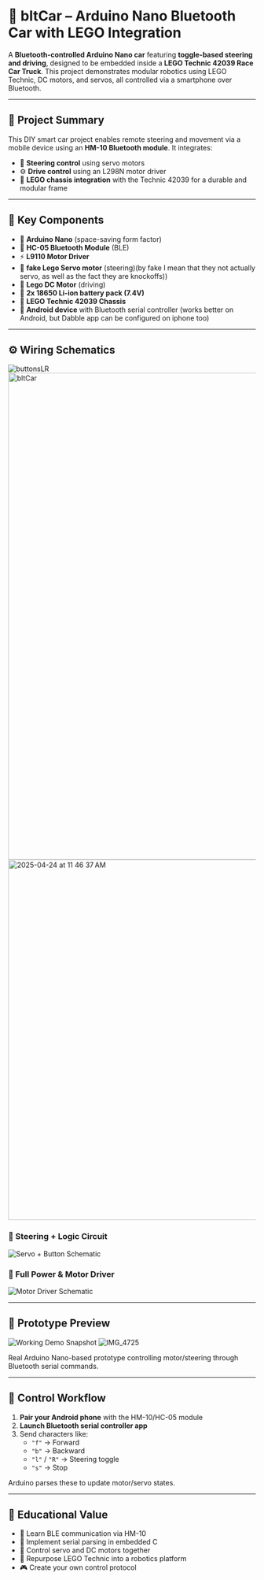 # 🚗 bltCar – Arduino Nano Bluetooth Car with LEGO Integration

A **Bluetooth-controlled Arduino Nano car** featuring **toggle-based steering and driving**, designed to be embedded inside a **LEGO Technic 42039 Race Car Truck**. This project demonstrates modular robotics using LEGO Technic, DC motors, and servos, all controlled via a smartphone over Bluetooth.

---

## 🧭 Project Summary

This DIY smart car project enables remote steering and movement via a mobile device using an **HM-10 Bluetooth module**. It integrates:

- 🚙 **Steering control** using servo motors  
- ⚙️ **Drive control** using an L298N motor driver  
- 🧩 **LEGO chassis integration** with the Technic 42039 for a durable and modular frame

---

## 🔌 Key Components

- 🧠 **Arduino Nano** (space-saving form factor)  
- 📡 **HC-05 Bluetooth Module** (BLE)  
- ⚡ **L9110 Motor Driver**  
- 🔄 **fake Lego Servo motor** (steering)(by fake I mean that they not actually servo, as well as the fact they are knockoffs)) 
- 🚗 **Lego DC Motor** (driving)  
- 🔋 **2x 18650 Li-ion battery pack (7.4V)**  
- 🧱 **LEGO Technic 42039 Chassis**  
- 📱 **Android device** with Bluetooth serial controller (works better on Android, but Dabble app can be configured on iphone too)

---

## ⚙️ Wiring Schematics
![buttonsLR](https://github.com/user-attachments/assets/2e4d7d4e-328a-4f83-b655-cd2486d4a4cb)
<img width="989" alt="bltCar" src="https://github.com/user-attachments/assets/ba9621ff-ebb3-4107-84a1-5d0cc7524afd" />
<img width="732" alt="  2025-04-24 at 11 46 37 AM" src="https://github.com/user-attachments/assets/3861884f-0e91-4a48-a7c9-81120afd7546" />

### 🧠 Steering + Logic Circuit

![Servo + Button Schematic](insert-your-image-path-1)

### 🔋 Full Power & Motor Driver

![Motor Driver Schematic](insert-your-image-path-2)

---

## 🎥 Prototype Preview

![Working Demo Snapshot](insert-your-image-path-3)
![IMG_4725](https://github.com/user-attachments/assets/dba7a781-966f-4cd5-8355-3878f59b8cca)


Real Arduino Nano-based prototype controlling motor/steering through Bluetooth serial commands.

---

## 📲 Control Workflow

1. **Pair your Android phone** with the HM-10/HC-05 module  
2. **Launch Bluetooth serial controller app**  
3. Send characters like:
   - `"f"` → Forward  
   - `"b"` → Backward  
   - `"l"` / `"R"` → Steering toggle  
   - `"s"` → Stop  

Arduino parses these to update motor/servo states.

---

## 🧠 Educational Value

- 🔌 Learn BLE communication via HM-10  
- 🧭 Implement serial parsing in embedded C  
- 🔄 Control servo and DC motors together  
- 🧱 Repurpose LEGO Technic into a robotics platform  
- 🎮 Create your own control protocol
